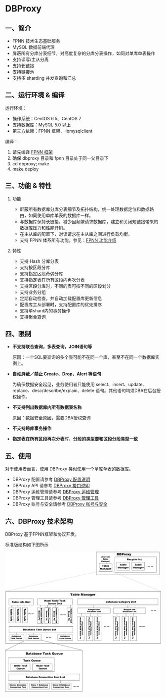# DBProxy

## 一、简介

+ FPNN 技术生态基础服务
+ MySQL 数据前端代理
+ 屏蔽所有分库分表细节。对高度复杂的分库分表操作，如同对单库单表操作
+ 支持读写/主从分离
+ 支持长链接
+ 支持链接池
+ 支持多 sharding 并发查询和汇总


## 二、运行环境 & 编译

运行环境：

+ 操作系统：CentOS 6.5、CentOS 7
+ 支持数据库：MySQL 5.0 以上
+ 第三方依赖：FPNN 框架、libmysqlclient

编译：

1. 请先编译 [FPNN 框架](https://github.com/highras/fpnn)
1. 确保 dbproxy 目录和 fpnn 目录处于同一父目录下
1. cd dbproxy; make
1. make deploy


## 三、功能 & 特性

1. 功能

	+ 屏蔽所有数据库分库分表细节及拓扑结构，统一处理数据定位和数据路由，如同使用单库单表的数据库一样。
	+ 与数据库保持长链接，减少因频繁请求数据库，建立和关闭短链接带来的数据库压力和性能开销。
	+ 在主从库的配置下，对读请求在主从库之间进行负载均衡。
	+ 支持 FPNN 体系所有功能。参见：[FPNN 功能介绍](https://github.com/highras/fpnn/blob/master/doc/zh-cn/fpnn-introduction.md)

1. 特性

	+ 支持 Hash 分库分表
	+ 支持按区段分库
	+ 支持指定区段奇偶分库
	+ 支持指定表在所有区段内再次分表
	+ 支持区段分库时，不同的表可按不同的区段划分
	+ 支持业务分组
	+ 定期自动检查，并自动加载配置库更新信息
	+ 配置库主从部署时，支持配置库的优先排序
	+ 支持单shard内的事务操作
	+ 支持聚合查询

## 四、限制

+ **不支持联合查询，多表查询，JOIN语句等**

	原因：一个SQL要查询的多个表可能不在同一个库，甚至不在同一个数据库实例上。

+ **自动屏蔽／禁止 Create、Drop、Alert 等语句**

	为确保数据安全起见，业务使用者只能使用 select、insert、update、replace、desc/describe/explain、delete 语句。其他语句均须DBA在后台授权操作。

+ **不支持列出数据库内所有数据表名称**

	原因：数据安全原因，需要DBA授权查询

+ **不支持跨库事务操作**
+ **指定表在所有区段再次分表时，分段的类型要和区段分段类型一致**


## 五、使用

对于使用者而言，使用 DBProxy 类似使用一个单库单表的数据库。

+ DBProxy 配置请参考 [DBProxy 配置说明](doc/zh-cn/DBProxy-Configurations.md)
+ DBProxy API 请参考 [DBProxy 接口说明](doc/zh-cn/DBProxy-API.md)
+ DBProxy 运维管理请参考 [DBProxy 运维管理](doc/zh-cn/DBProxy-Operations.md)
+ DBProxy 管理工具请参考 [DBProxy 管理工具](doc/zh-cn/DBProxy-Tools.md)
+ DBProxy 账号与安全请参考 [DBProxy 账号与安全](doc/zh-cn/DBProxy-Accounts-Security.md)


## 六、DBProxy 技术架构

DBProxy 基于FPNN框架和协议开发。

标准版结构如下图所示

![DBProxy Logic Structure](doc/architecture.png)